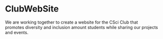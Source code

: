 # ClubWebSite
We are working together to create a website for the CSci Club that promotes diversity and inclusion amount students while sharing our projects and events. 
